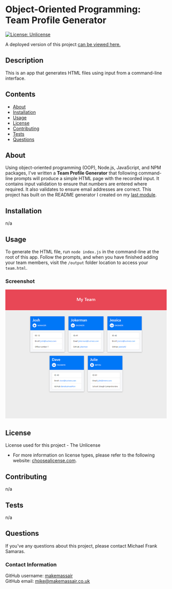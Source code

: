
# Object-Oriented Programming: Team Profile Generator

[![License: Unlicense](https://img.shields.io/badge/license-Unlicense-blue.svg?style=for-the-badge&logo=appveyor)](http://unlicense.org/)

A deployed version of this project [can be viewed here.](https://makemassair.github.io/OOP-Team-Profile-Generator/)

## Description
This is an app that generates HTML files using input from a command-line interface.

## Contents
- [About](#about)
- [Installation](#installation)
- [Usage](#usage)
- [License](#license)
- [Contributing](#contributing)
- [Tests](#tests)
- [Questions](#questions)

## About
Using object-oriented programming (OOP), Node.js, JavaScript, and NPM packages, I've written a **Team Profile Generator** that following command-line prompts will produce a simple HTML page with the recorded input. It contains input validation to ensure that numbers are entered where required. It also validates to ensure email addresses are correct. This project has built on the README generator I created on my [last module](https://makemassair.github.io/readme-generator-nodejs).

## Installation
n/a

## Usage
To generate the HTML file, run `node index.js` in the command-line at the root of this app. Follow the prompts, and when you have finished adding your team members, visit the `/output` folder location to access your `team.html`.

### Screenshot

![image](./screenshot.jpg)

## License
License used for this project - The Unlicense
* For more information on license types, please refer to the following website: [choosealicense.com](https://choosealicense.com/).

## Contributing
n/a

## Tests
n/a

## Questions

If you've any questions about this project, please contact Michael Frank Samaras.

### Contact Information

GitHub username: [makemassair](https://github.com/makemassair)<br>
GitHub email: <mike@makemassair.co.uk>

